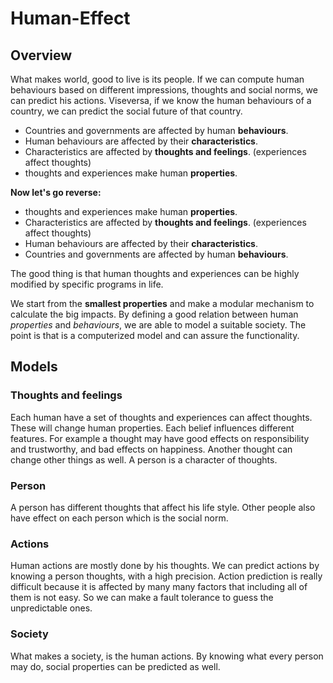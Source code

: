 # Human-Effect

## Overview
What makes world, good to live is its people. If we can compute human behaviours based on different impressions, thoughts and social norms, we can predict his actions. Viseversa, if we know the human behaviours of a country, we can predict the social future of that country.

- Countries and governments are affected by human **behaviours**.
- Human behaviours are affected by their **characteristics**.
- Characteristics are affected by **thoughts and feelings**. (experiences affect thoughts)
- thoughts and experiences make human **properties**.

**Now let's go reverse:**

- thoughts and experiences make human **properties**.
- Characteristics are affected by **thoughts and feelings**. (experiences affect thoughts)
- Human behaviours are affected by their **characteristics**.
- Countries and governments are affected by human **behaviours**.

The good thing is that human thoughts and experiences can be highly modified by specific programs in life.

We start from the **smallest properties** and make a modular mechanism to calculate the big impacts. By defining a good relation between human _properties_ and _behaviours_, we are able to model a suitable society. The point is that is a computerized model and can assure the functionality.

## Models
### Thoughts and feelings
Each human have a set of thoughts and experiences can affect thoughts. These will change human properties.
Each belief influences different features. For example a thought may have good effects on responsibility and trustworthy, and bad effects on happiness. Another thought can change other things as well. A person is a character of thoughts.

### Person
A person has different thoughts that affect his life style. Other people also have effect on each person which is the social norm.

### Actions
Human actions are mostly done by his thoughts. We can predict actions by knowing a person thoughts, with a high precision.
Action prediction is really difficult because it is affected by many many factors that including all of them is not easy. So we can make a fault tolerance to guess the unpredictable ones.

### Society
What makes a society, is the human actions. By knowing what every person may do, social properties can be predicted as well.
